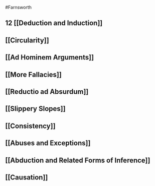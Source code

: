 #Farnsworth 
## 12 [[Deduction and Induction]]
## [[Circularity]]

## [[Ad Hominem Arguments]]

## [[More Fallacies]]

## [[Reductio ad Absurdum]]
## [[Slippery Slopes]]

## [[Consistency]]

## [[Abuses and Exceptions]]

## [[Abduction and Related Forms of Inference]]

## [[Causation]]